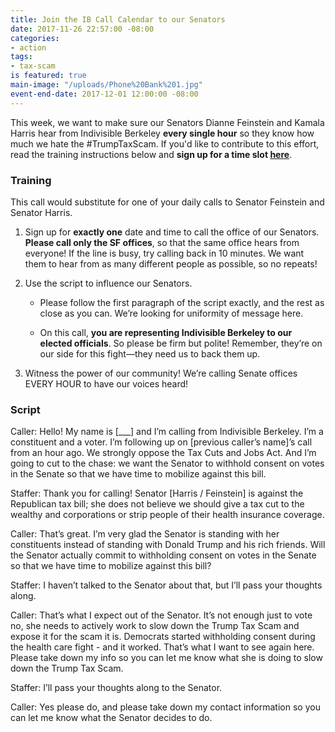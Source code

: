 ```yaml
---
title: Join the IB Call Calendar to our Senators
date: 2017-11-26 22:57:00 -08:00
categories:
- action
tags:
- tax-scam
is featured: true
main-image: "/uploads/Phone%20Bank%201.jpg"
event-end-date: 2017-12-01 12:00:00 -08:00
---
```


This week, we want to make sure our Senators Dianne Feinstein and Kamala Harris hear from Indivisible Berkeley **every single hour** so they know how much we hate the #TrumpTaxScam. If you'd like to contribute to this effort, read the training instructions below and **sign up for a time slot [here](https://docs.google.com/document/d/1i0avg6XWbuK1l5Tkm1kgoMycGSrvetoQhWTO61818a4/edit?usp=sharing)**.

### Training

This call would substitute for one of your daily calls to Senator Feinstein and Senator Harris.

1. Sign up for **exactly one** date and time to call the office of our Senators. **Please call only the SF offices**, so that the same office hears from everyone! If the line is busy, try calling back in 10 minutes. We want them to hear from as many different people as possible, so no repeats!

2. Use the script to influence our Senators.

     - Please follow the first paragraph of the script exactly, and the rest as close as you can. We’re looking for uniformity of message here.

     - On this call, **you are representing Indivisible Berkeley to our elected officials**. So please be firm but polite! Remember, they’re on our side for this fight—they need us to back them up.

3. Witness the power of our community! We’re calling Senate offices EVERY HOUR to have our voices heard!

### Script

Caller: Hello! My name is [___] and I’m calling from Indivisible Berkeley. I’m a constituent and a voter. I’m following up on [previous caller’s name]’s call from an hour ago. We strongly oppose the Tax Cuts and Jobs Act. And I’m going to cut to the chase: we want the Senator to withhold consent on votes in the Senate so that we have time to mobilize against this bill. 

Staffer: Thank you for calling! Senator [Harris / Feinstein] is against the Republican tax bill; she does not believe we should give a tax cut to the wealthy and corporations or strip people of their health insurance coverage.

Caller: That’s great. I’m very glad the Senator is standing with her constituents instead of standing with Donald Trump and his rich friends. Will the Senator actually commit to withholding consent on votes in the Senate so that we have time to mobilize against this bill?

Staffer: I haven’t talked to the Senator about that, but I’ll pass your thoughts along.

Caller: That’s what I expect out of the Senator. It’s not enough just to vote no, she needs to actively work to slow down the Trump Tax Scam and expose it for the scam it is. Democrats started withholding consent during the health care fight - and it worked. That’s what I want to see again here. Please take down my info so you can let me know what she is doing to slow down the Trump Tax Scam.

Staffer: I’ll pass your thoughts along to the Senator.

Caller: Yes please do, and please take down my contact information so you can let me know what the Senator decides to do.

